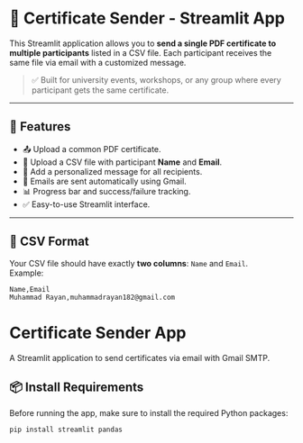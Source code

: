 # 📩 Certificate Sender - Streamlit App

This Streamlit application allows you to **send a single PDF certificate to multiple participants** listed in a CSV file. Each participant receives the same file via email with a customized message.

> ✅ Built for university events, workshops, or any group where every participant gets the same certificate.

---

## 🚀 Features

- 📤 Upload a common PDF certificate.
- 📑 Upload a CSV file with participant **Name** and **Email**.
- 💬 Add a personalized message for all recipients.
- 📧 Emails are sent automatically using Gmail.
- 📊 Progress bar and success/failure tracking.
- ✅ Easy-to-use Streamlit interface.

---

## 📁 CSV Format

Your CSV file should have exactly **two columns**: `Name` and `Email`.  
Example:

```csv
Name,Email
Muhammad Rayan,muhammadrayan182@gmail.com 
```
# Certificate Sender App

A Streamlit application to send certificates via email with Gmail SMTP.

## 📦 Install Requirements
Before running the app, make sure to install the required Python packages:

```bash
pip install streamlit pandas
